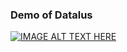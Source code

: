 ### Demo of Datalus
[![IMAGE ALT TEXT HERE](https://img.youtube.com/vi/PxgdReDr7-c/0.jpg)](https://www.youtube.com/watch?v=PxgdReDr7-c)
